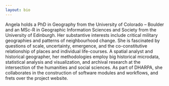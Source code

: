```yaml
---
layout: bio
---
```


Angela holds a PhD in Geography from the University of Colorado – Boulder and an MSc-R in Geographic Information Sciences and Society from the University of Edinburgh. Her substantive interests include critical military geographies and patterns of neighbourhood change. She is fascinated by questions of scale, uncertainty, emergence, and the co-constitutive relationship of places and individual life-courses. A spatial analyst and historical geographer, her methodologies employ big historical microdata, statistical analysis and visualization, and archival research at the intersection of the humanities and social sciences. As part of DHARPA, she collaborates in the construction of software modules and workflows, and frets over the project website.